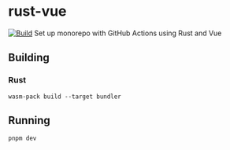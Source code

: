 # rust-vue
[![Build](https://github.com/aamir0/rust-vue/actions/workflows/build.yml/badge.svg)](https://github.com/aamir0/rust-vue/actions/workflows/build.yml)
Set up monorepo with GitHub Actions using Rust and Vue

## Building

### Rust
```
wasm-pack build --target bundler
```

## Running
```
pnpm dev
```
